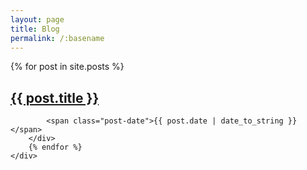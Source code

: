 ```yaml
---
layout: page
title: Blog
permalink: /:basename
---
```


<div class='blog-page-wrapper'>
	<div class="posts">
		{% for post in site.posts %}
		<div class="post">
			<h2 class="post-title">
				<a href="{{ post.url | absolute_url }}">
					{{ post.title }}
				</a>
			</h2>

			<span class="post-date">{{ post.date | date_to_string }}</span>
		</div>
		{% endfor %}
	</div>
</div>